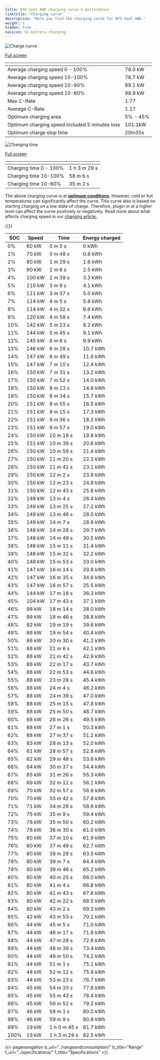 ```yaml
---
title: BYD Seal AWD charging curve & performance
linktitle: "Charging curve"
description: "Here you find the charging curve for BYD Seal AWD."
weight: 3
hidden: true
navicon: bi-battery-charging
---
```

<!-- markdownlint-disable MD033 -->
<!-- markdownlint-disable MD010 -->
<img src="/images/models/byd/seal/seal_awd/chargingcurve.svg" alt="Charge curve" class="img-fluid">

[Full screen](/images/models/byd/seal/seal_awd/chargingcurve.svg)


<div class="table-responsive">
<table class="table table-striped border">
	<thead>
		<tr>
			<th>
			</th>
			<th>
			</th>
		</tr>
	</thead>
	<tbody>
		<tr>
			<td>
				Average charging speed 0 - 100%
			</td>
			<td>
				78.0 kW
			</td>
		</tr>
		<tr>
			<td>
				Average charging speed 10-100%
			</td>
			<td>
				76.7 kW
			</td>
		</tr>
		<tr>
			<td>
				Average charging speed 10-90%
			</td>
			<td>
				89.1 kW
			</td>
		</tr>
		<tr>
			<td>
				Average charging speed 10-80%
			</td>
			<td>
				98.9 kW
			</td>
		</tr>
		<tr>
			<td>
				Max C-Rate
			</td>
			<td>
				1.77
			</td>
		</tr>
		<tr>
			<td>
				Average C-Rate
			</td>
			<td>
				1.17
			</td>
		</tr>
		<tr>
			<td>
				Optimum charging area
			</td>
			<td>
				5% - 45%
			</td>
		</tr>
		<tr>
			<td>
				Optimum charging speed included 5 minutes loss
			</td>
			<td>
				101.1kW
			</td>
		</tr>
		<tr>
			<td>
				Optimum charge stop time
			</td>
			<td>
				20m35s
			</td>
		</tr>
	</tbody>
</table>
</div>
<img src="/images/models/byd/seal/seal_awd/chargingtime.svg" alt="Charging time" class="img-fluid">

[Full screen](/images/models/byd/seal/seal_awd/chargingtime.svg)
<div class="table-responsive">
<table class="table table-striped border">
	<thead>
		<tr>
			<th>
			</th>
			<th>
			</th>
		</tr>
	</thead>
	<tbody>
		<tr>
			<td>
				Charging time 0 - 100%
			</td>
			<td>
				1 h 3 m 29 s
			</td>
		</tr>
		<tr>
			<td>
				Charging time 10-100%
			</td>
			<td>
				 58 m 6 s
			</td>
		</tr>
		<tr>
			<td>
				Charging time 10-80%
			</td>
			<td>
				 35 m 2 s
			</td>
		</tr>
	</tbody>
</table>
</div>


The above charging curve is at **[optimum conditions](../../../../../technology/battery/charging/#temperature)**. However, cold or hot temperatures can significantly affect the curve. This curve also is based on starting charging on a low state of charge. Therefore, plugin in at a higher level can affect the curve positively or negatively. Read more about what affects charging speed in our [charging article.](../../../../../technology/battery/charging/)


{{<evkxdisplayaddarticle />}}
<div class="table-responsive">
<table class="table table-striped border">
	<thead>
		<tr>
			<th>
				SOC
			</th>
			<th>
				Speed
			</th>
			<th>
				Time
			</th>
			<th>
				Energy charged
			</th>
		</tr>
	</thead>
	<tbody>
		<tr>
			<td>
				0%
			</td>
			<td>
				60 kW
			</td>
			<td>
				 0 m 0 s
			</td>
			<td>
				0 kWh
			</td>
		</tr>
		<tr>
			<td>
				1%
			</td>
			<td>
				70 kW
			</td>
			<td>
				 0 m 48 s
			</td>
			<td>
				0.8 kWh
			</td>
		</tr>
		<tr>
			<td>
				2%
			</td>
			<td>
				80 kW
			</td>
			<td>
				 1 m 29 s
			</td>
			<td>
				1.6 kWh
			</td>
		</tr>
		<tr>
			<td>
				3%
			</td>
			<td>
				90 kW
			</td>
			<td>
				 2 m 6 s
			</td>
			<td>
				2.5 kWh
			</td>
		</tr>
		<tr>
			<td>
				4%
			</td>
			<td>
				100 kW
			</td>
			<td>
				 2 m 39 s
			</td>
			<td>
				3.3 kWh
			</td>
		</tr>
		<tr>
			<td>
				5%
			</td>
			<td>
				110 kW
			</td>
			<td>
				 3 m 9 s
			</td>
			<td>
				4.1 kWh
			</td>
		</tr>
		<tr>
			<td>
				6%
			</td>
			<td>
				111 kW
			</td>
			<td>
				 3 m 37 s
			</td>
			<td>
				5.0 kWh
			</td>
		</tr>
		<tr>
			<td>
				7%
			</td>
			<td>
				114 kW
			</td>
			<td>
				 4 m 5 s
			</td>
			<td>
				5.8 kWh
			</td>
		</tr>
		<tr>
			<td>
				8%
			</td>
			<td>
				114 kW
			</td>
			<td>
				 4 m 32 s
			</td>
			<td>
				6.6 kWh
			</td>
		</tr>
		<tr>
			<td>
				9%
			</td>
			<td>
				120 kW
			</td>
			<td>
				 4 m 59 s
			</td>
			<td>
				7.4 kWh
			</td>
		</tr>
		<tr>
			<td>
				10%
			</td>
			<td>
				142 kW
			</td>
			<td>
				 5 m 23 s
			</td>
			<td>
				8.2 kWh
			</td>
		</tr>
		<tr>
			<td>
				11%
			</td>
			<td>
				144 kW
			</td>
			<td>
				 5 m 45 s
			</td>
			<td>
				9.1 kWh
			</td>
		</tr>
		<tr>
			<td>
				12%
			</td>
			<td>
				145 kW
			</td>
			<td>
				 6 m 6 s
			</td>
			<td>
				9.9 kWh
			</td>
		</tr>
		<tr>
			<td>
				13%
			</td>
			<td>
				146 kW
			</td>
			<td>
				 6 m 28 s
			</td>
			<td>
				10.7 kWh
			</td>
		</tr>
		<tr>
			<td>
				14%
			</td>
			<td>
				147 kW
			</td>
			<td>
				 6 m 49 s
			</td>
			<td>
				11.6 kWh
			</td>
		</tr>
		<tr>
			<td>
				15%
			</td>
			<td>
				147 kW
			</td>
			<td>
				 7 m 10 s
			</td>
			<td>
				12.4 kWh
			</td>
		</tr>
		<tr>
			<td>
				16%
			</td>
			<td>
				150 kW
			</td>
			<td>
				 7 m 31 s
			</td>
			<td>
				13.2 kWh
			</td>
		</tr>
		<tr>
			<td>
				17%
			</td>
			<td>
				150 kW
			</td>
			<td>
				 7 m 52 s
			</td>
			<td>
				14.0 kWh
			</td>
		</tr>
		<tr>
			<td>
				18%
			</td>
			<td>
				150 kW
			</td>
			<td>
				 8 m 13 s
			</td>
			<td>
				14.8 kWh
			</td>
		</tr>
		<tr>
			<td>
				19%
			</td>
			<td>
				150 kW
			</td>
			<td>
				 8 m 34 s
			</td>
			<td>
				15.7 kWh
			</td>
		</tr>
		<tr>
			<td>
				20%
			</td>
			<td>
				151 kW
			</td>
			<td>
				 8 m 55 s
			</td>
			<td>
				16.5 kWh
			</td>
		</tr>
		<tr>
			<td>
				21%
			</td>
			<td>
				151 kW
			</td>
			<td>
				 9 m 15 s
			</td>
			<td>
				17.3 kWh
			</td>
		</tr>
		<tr>
			<td>
				22%
			</td>
			<td>
				151 kW
			</td>
			<td>
				 9 m 36 s
			</td>
			<td>
				18.2 kWh
			</td>
		</tr>
		<tr>
			<td>
				23%
			</td>
			<td>
				151 kW
			</td>
			<td>
				 9 m 57 s
			</td>
			<td>
				19.0 kWh
			</td>
		</tr>
		<tr>
			<td>
				24%
			</td>
			<td>
				150 kW
			</td>
			<td>
				 10 m 18 s
			</td>
			<td>
				19.8 kWh
			</td>
		</tr>
		<tr>
			<td>
				25%
			</td>
			<td>
				151 kW
			</td>
			<td>
				 10 m 38 s
			</td>
			<td>
				20.6 kWh
			</td>
		</tr>
		<tr>
			<td>
				26%
			</td>
			<td>
				150 kW
			</td>
			<td>
				 10 m 59 s
			</td>
			<td>
				21.4 kWh
			</td>
		</tr>
		<tr>
			<td>
				27%
			</td>
			<td>
				150 kW
			</td>
			<td>
				 11 m 20 s
			</td>
			<td>
				22.3 kWh
			</td>
		</tr>
		<tr>
			<td>
				28%
			</td>
			<td>
				150 kW
			</td>
			<td>
				 11 m 41 s
			</td>
			<td>
				23.1 kWh
			</td>
		</tr>
		<tr>
			<td>
				29%
			</td>
			<td>
				150 kW
			</td>
			<td>
				 12 m 2 s
			</td>
			<td>
				23.9 kWh
			</td>
		</tr>
		<tr>
			<td>
				30%
			</td>
			<td>
				150 kW
			</td>
			<td>
				 12 m 23 s
			</td>
			<td>
				24.8 kWh
			</td>
		</tr>
		<tr>
			<td>
				31%
			</td>
			<td>
				150 kW
			</td>
			<td>
				 12 m 43 s
			</td>
			<td>
				25.6 kWh
			</td>
		</tr>
		<tr>
			<td>
				32%
			</td>
			<td>
				149 kW
			</td>
			<td>
				 13 m 4 s
			</td>
			<td>
				26.4 kWh
			</td>
		</tr>
		<tr>
			<td>
				33%
			</td>
			<td>
				149 kW
			</td>
			<td>
				 13 m 25 s
			</td>
			<td>
				27.2 kWh
			</td>
		</tr>
		<tr>
			<td>
				34%
			</td>
			<td>
				149 kW
			</td>
			<td>
				 13 m 46 s
			</td>
			<td>
				28.0 kWh
			</td>
		</tr>
		<tr>
			<td>
				35%
			</td>
			<td>
				149 kW
			</td>
			<td>
				 14 m 7 s
			</td>
			<td>
				28.9 kWh
			</td>
		</tr>
		<tr>
			<td>
				36%
			</td>
			<td>
				148 kW
			</td>
			<td>
				 14 m 28 s
			</td>
			<td>
				29.7 kWh
			</td>
		</tr>
		<tr>
			<td>
				37%
			</td>
			<td>
				148 kW
			</td>
			<td>
				 14 m 49 s
			</td>
			<td>
				30.5 kWh
			</td>
		</tr>
		<tr>
			<td>
				38%
			</td>
			<td>
				148 kW
			</td>
			<td>
				 15 m 11 s
			</td>
			<td>
				31.4 kWh
			</td>
		</tr>
		<tr>
			<td>
				39%
			</td>
			<td>
				148 kW
			</td>
			<td>
				 15 m 32 s
			</td>
			<td>
				32.2 kWh
			</td>
		</tr>
		<tr>
			<td>
				40%
			</td>
			<td>
				148 kW
			</td>
			<td>
				 15 m 53 s
			</td>
			<td>
				33.0 kWh
			</td>
		</tr>
		<tr>
			<td>
				41%
			</td>
			<td>
				147 kW
			</td>
			<td>
				 16 m 14 s
			</td>
			<td>
				33.8 kWh
			</td>
		</tr>
		<tr>
			<td>
				42%
			</td>
			<td>
				147 kW
			</td>
			<td>
				 16 m 35 s
			</td>
			<td>
				34.6 kWh
			</td>
		</tr>
		<tr>
			<td>
				43%
			</td>
			<td>
				147 kW
			</td>
			<td>
				 16 m 57 s
			</td>
			<td>
				35.5 kWh
			</td>
		</tr>
		<tr>
			<td>
				44%
			</td>
			<td>
				144 kW
			</td>
			<td>
				 17 m 18 s
			</td>
			<td>
				36.3 kWh
			</td>
		</tr>
		<tr>
			<td>
				45%
			</td>
			<td>
				104 kW
			</td>
			<td>
				 17 m 43 s
			</td>
			<td>
				37.1 kWh
			</td>
		</tr>
		<tr>
			<td>
				46%
			</td>
			<td>
				98 kW
			</td>
			<td>
				 18 m 14 s
			</td>
			<td>
				38.0 kWh
			</td>
		</tr>
		<tr>
			<td>
				47%
			</td>
			<td>
				99 kW
			</td>
			<td>
				 18 m 46 s
			</td>
			<td>
				38.8 kWh
			</td>
		</tr>
		<tr>
			<td>
				48%
			</td>
			<td>
				92 kW
			</td>
			<td>
				 19 m 19 s
			</td>
			<td>
				39.6 kWh
			</td>
		</tr>
		<tr>
			<td>
				49%
			</td>
			<td>
				86 kW
			</td>
			<td>
				 19 m 54 s
			</td>
			<td>
				40.4 kWh
			</td>
		</tr>
		<tr>
			<td>
				50%
			</td>
			<td>
				86 kW
			</td>
			<td>
				 20 m 30 s
			</td>
			<td>
				41.2 kWh
			</td>
		</tr>
		<tr>
			<td>
				51%
			</td>
			<td>
				88 kW
			</td>
			<td>
				 21 m 6 s
			</td>
			<td>
				42.1 kWh
			</td>
		</tr>
		<tr>
			<td>
				52%
			</td>
			<td>
				88 kW
			</td>
			<td>
				 21 m 42 s
			</td>
			<td>
				42.9 kWh
			</td>
		</tr>
		<tr>
			<td>
				53%
			</td>
			<td>
				88 kW
			</td>
			<td>
				 22 m 17 s
			</td>
			<td>
				43.7 kWh
			</td>
		</tr>
		<tr>
			<td>
				54%
			</td>
			<td>
				88 kW
			</td>
			<td>
				 22 m 53 s
			</td>
			<td>
				44.6 kWh
			</td>
		</tr>
		<tr>
			<td>
				55%
			</td>
			<td>
				88 kW
			</td>
			<td>
				 23 m 28 s
			</td>
			<td>
				45.4 kWh
			</td>
		</tr>
		<tr>
			<td>
				56%
			</td>
			<td>
				88 kW
			</td>
			<td>
				 24 m 4 s
			</td>
			<td>
				46.2 kWh
			</td>
		</tr>
		<tr>
			<td>
				57%
			</td>
			<td>
				88 kW
			</td>
			<td>
				 24 m 39 s
			</td>
			<td>
				47.0 kWh
			</td>
		</tr>
		<tr>
			<td>
				58%
			</td>
			<td>
				88 kW
			</td>
			<td>
				 25 m 15 s
			</td>
			<td>
				47.8 kWh
			</td>
		</tr>
		<tr>
			<td>
				59%
			</td>
			<td>
				88 kW
			</td>
			<td>
				 25 m 50 s
			</td>
			<td>
				48.7 kWh
			</td>
		</tr>
		<tr>
			<td>
				60%
			</td>
			<td>
				88 kW
			</td>
			<td>
				 26 m 26 s
			</td>
			<td>
				49.5 kWh
			</td>
		</tr>
		<tr>
			<td>
				61%
			</td>
			<td>
				88 kW
			</td>
			<td>
				 27 m 1 s
			</td>
			<td>
				50.3 kWh
			</td>
		</tr>
		<tr>
			<td>
				62%
			</td>
			<td>
				88 kW
			</td>
			<td>
				 27 m 37 s
			</td>
			<td>
				51.2 kWh
			</td>
		</tr>
		<tr>
			<td>
				63%
			</td>
			<td>
				83 kW
			</td>
			<td>
				 28 m 13 s
			</td>
			<td>
				52.0 kWh
			</td>
		</tr>
		<tr>
			<td>
				64%
			</td>
			<td>
				61 kW
			</td>
			<td>
				 28 m 57 s
			</td>
			<td>
				52.8 kWh
			</td>
		</tr>
		<tr>
			<td>
				65%
			</td>
			<td>
				62 kW
			</td>
			<td>
				 29 m 48 s
			</td>
			<td>
				53.6 kWh
			</td>
		</tr>
		<tr>
			<td>
				66%
			</td>
			<td>
				64 kW
			</td>
			<td>
				 30 m 37 s
			</td>
			<td>
				54.4 kWh
			</td>
		</tr>
		<tr>
			<td>
				67%
			</td>
			<td>
				65 kW
			</td>
			<td>
				 31 m 26 s
			</td>
			<td>
				55.3 kWh
			</td>
		</tr>
		<tr>
			<td>
				68%
			</td>
			<td>
				69 kW
			</td>
			<td>
				 32 m 12 s
			</td>
			<td>
				56.1 kWh
			</td>
		</tr>
		<tr>
			<td>
				69%
			</td>
			<td>
				70 kW
			</td>
			<td>
				 32 m 57 s
			</td>
			<td>
				56.9 kWh
			</td>
		</tr>
		<tr>
			<td>
				70%
			</td>
			<td>
				70 kW
			</td>
			<td>
				 33 m 42 s
			</td>
			<td>
				57.8 kWh
			</td>
		</tr>
		<tr>
			<td>
				71%
			</td>
			<td>
				71 kW
			</td>
			<td>
				 34 m 26 s
			</td>
			<td>
				58.6 kWh
			</td>
		</tr>
		<tr>
			<td>
				72%
			</td>
			<td>
				75 kW
			</td>
			<td>
				 35 m 9 s
			</td>
			<td>
				59.4 kWh
			</td>
		</tr>
		<tr>
			<td>
				73%
			</td>
			<td>
				78 kW
			</td>
			<td>
				 35 m 50 s
			</td>
			<td>
				60.2 kWh
			</td>
		</tr>
		<tr>
			<td>
				74%
			</td>
			<td>
				78 kW
			</td>
			<td>
				 36 m 30 s
			</td>
			<td>
				61.0 kWh
			</td>
		</tr>
		<tr>
			<td>
				75%
			</td>
			<td>
				80 kW
			</td>
			<td>
				 37 m 10 s
			</td>
			<td>
				61.9 kWh
			</td>
		</tr>
		<tr>
			<td>
				76%
			</td>
			<td>
				80 kW
			</td>
			<td>
				 37 m 49 s
			</td>
			<td>
				62.7 kWh
			</td>
		</tr>
		<tr>
			<td>
				77%
			</td>
			<td>
				80 kW
			</td>
			<td>
				 38 m 28 s
			</td>
			<td>
				63.5 kWh
			</td>
		</tr>
		<tr>
			<td>
				78%
			</td>
			<td>
				80 kW
			</td>
			<td>
				 39 m 7 s
			</td>
			<td>
				64.4 kWh
			</td>
		</tr>
		<tr>
			<td>
				79%
			</td>
			<td>
				80 kW
			</td>
			<td>
				 39 m 46 s
			</td>
			<td>
				65.2 kWh
			</td>
		</tr>
		<tr>
			<td>
				80%
			</td>
			<td>
				80 kW
			</td>
			<td>
				 40 m 25 s
			</td>
			<td>
				66.0 kWh
			</td>
		</tr>
		<tr>
			<td>
				81%
			</td>
			<td>
				80 kW
			</td>
			<td>
				 41 m 4 s
			</td>
			<td>
				66.8 kWh
			</td>
		</tr>
		<tr>
			<td>
				82%
			</td>
			<td>
				80 kW
			</td>
			<td>
				 41 m 43 s
			</td>
			<td>
				67.6 kWh
			</td>
		</tr>
		<tr>
			<td>
				83%
			</td>
			<td>
				80 kW
			</td>
			<td>
				 42 m 22 s
			</td>
			<td>
				68.5 kWh
			</td>
		</tr>
		<tr>
			<td>
				84%
			</td>
			<td>
				80 kW
			</td>
			<td>
				 43 m 2 s
			</td>
			<td>
				69.3 kWh
			</td>
		</tr>
		<tr>
			<td>
				85%
			</td>
			<td>
				42 kW
			</td>
			<td>
				 43 m 53 s
			</td>
			<td>
				70.1 kWh
			</td>
		</tr>
		<tr>
			<td>
				86%
			</td>
			<td>
				44 kW
			</td>
			<td>
				 45 m 5 s
			</td>
			<td>
				71.0 kWh
			</td>
		</tr>
		<tr>
			<td>
				87%
			</td>
			<td>
				44 kW
			</td>
			<td>
				 46 m 17 s
			</td>
			<td>
				71.8 kWh
			</td>
		</tr>
		<tr>
			<td>
				88%
			</td>
			<td>
				44 kW
			</td>
			<td>
				 47 m 28 s
			</td>
			<td>
				72.6 kWh
			</td>
		</tr>
		<tr>
			<td>
				89%
			</td>
			<td>
				44 kW
			</td>
			<td>
				 48 m 39 s
			</td>
			<td>
				73.4 kWh
			</td>
		</tr>
		<tr>
			<td>
				90%
			</td>
			<td>
				44 kW
			</td>
			<td>
				 49 m 50 s
			</td>
			<td>
				74.2 kWh
			</td>
		</tr>
		<tr>
			<td>
				91%
			</td>
			<td>
				44 kW
			</td>
			<td>
				 51 m 1 s
			</td>
			<td>
				75.1 kWh
			</td>
		</tr>
		<tr>
			<td>
				92%
			</td>
			<td>
				44 kW
			</td>
			<td>
				 52 m 12 s
			</td>
			<td>
				75.9 kWh
			</td>
		</tr>
		<tr>
			<td>
				93%
			</td>
			<td>
				44 kW
			</td>
			<td>
				 53 m 23 s
			</td>
			<td>
				76.7 kWh
			</td>
		</tr>
		<tr>
			<td>
				94%
			</td>
			<td>
				45 kW
			</td>
			<td>
				 54 m 33 s
			</td>
			<td>
				77.6 kWh
			</td>
		</tr>
		<tr>
			<td>
				95%
			</td>
			<td>
				45 kW
			</td>
			<td>
				 55 m 43 s
			</td>
			<td>
				78.4 kWh
			</td>
		</tr>
		<tr>
			<td>
				96%
			</td>
			<td>
				45 kW
			</td>
			<td>
				 56 m 52 s
			</td>
			<td>
				79.2 kWh
			</td>
		</tr>
		<tr>
			<td>
				97%
			</td>
			<td>
				46 kW
			</td>
			<td>
				 58 m 1 s
			</td>
			<td>
				80.0 kWh
			</td>
		</tr>
		<tr>
			<td>
				98%
			</td>
			<td>
				46 kW
			</td>
			<td>
				 59 m 9 s
			</td>
			<td>
				80.8 kWh
			</td>
		</tr>
		<tr>
			<td>
				99%
			</td>
			<td>
				19 kW
			</td>
			<td>
				1 h 0 m 45 s
			</td>
			<td>
				81.7 kWh
			</td>
		</tr>
		<tr>
			<td>
				100%
			</td>
			<td>
				19 kW
			</td>
			<td>
				1 h 3 m 29 s
			</td>
			<td>
				82.5 kWh
			</td>
		</tr>
	</tbody>
</table>
</div>


{{< pagenavigation b_url="../rangeandconsumption/" b_title="Range" f_url="../specifications/" f_title="Specifications" >}}
